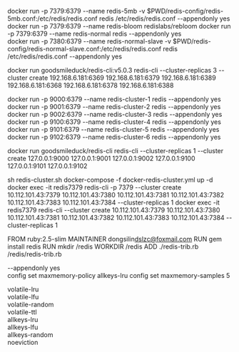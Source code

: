 docker run -p 7379:6379 --name redis-5mb -v $PWD/redis-config/redis-5mb.conf:/etc/redis/redis.conf redis /etc/redis/redis.conf --appendonly yes  
docker run -p 7379:6379 --name redis-bloom redislabs/rebloom
docker run -p 7379:6379 --name redis-normal redis --appendonly yes  
docker run -p 7380:6379 --name redis-normal-slave -v $PWD/redis-config/redis-normal-slave.conf:/etc/redis/redis.conf redis /etc/redis/redis.conf --appendonly yes

docker run  goodsmileduck/redis-cli:v5.0.3 redis-cli  --cluster-replicas 3 --cluster create 192.168.6.181:6369 192.168.6.181:6379 192.168.6.181:6389 192.168.6.181:6368 192.168.6.181:6378 192.168.6.181:6388

docker run -p 9000:6379 --name redis-cluster-1 redis --appendonly yes  
docker run -p 9001:6379 --name redis-cluster-2 redis --appendonly yes  
docker run -p 9002:6379 --name redis-cluster-3 redis --appendonly yes  
docker run -p 9100:6379 --name redis-cluster-4 redis --appendonly yes  
docker run -p 9101:6379 --name redis-cluster-5 redis --appendonly yes  
docker run -p 9102:6379 --name redis-cluster-6 redis --appendonly yes  


docker run  goodsmileduck/redis-cli redis-cli  --cluster-replicas 1 --cluster create 127.0.0.1:9000 127.0.0.1:9001 127.0.0.1:9002 127.0.0.1:9100 127.0.0.1:9101 127.0.0.1:9102

sh redis-cluster.sh 
docker-compose -f docker-redis-cluster.yml up -d
docker exec -it redis7379 redis-cli -p 7379 --cluster create 10.112.101.43:7379 10.112.101.43:7380 10.112.101.43:7381 10.112.101.43:7382 10.112.101.43:7383 10.112.101.43:7384 --cluster-replicas 1
docker exec -it redis7379 redis-cli --cluster create 10.112.101.43:7379 10.112.101.43:7380 10.112.101.43:7381 10.112.101.43:7382 10.112.101.43:7383 10.112.101.43:7384 --cluster-replicas 1



FROM ruby:2.5-slim
MAINTAINER dongsilin<dslzc@foxmail.com>
RUN gem install redis
RUN mkdir /redis
WORKDIR /redis
ADD ./redis-trib.rb /redis/redis-trib.rb


--appendonly yes  
config set maxmemory-policy allkeys-lru
config set maxmemory-samples 5

volatile-lru  
volatile-lfu  
volatile-random  
volatile-ttl  
allkeys-lru  
allkeys-lfu  
allkeys-random  
noeviction